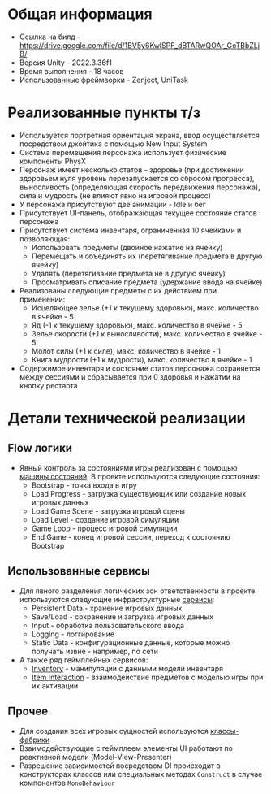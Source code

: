 # Общая информация

- Ссылка на билд - https://drive.google.com/file/d/1BV5y6KwlSPF_dBTARwQOAr_GoTBbZLjB/
- Версия Unity - 2022.3.36f1
- Время выполнения - 18 часов
- Использованные фреймворки - Zenject, UniTask

# Реализованные пункты т/з

- Используется портретная ориентация экрана, ввод осуществляется посредством джойтика с помощью New Input System 
- Система перемещения персонажа использует физические компоненты PhysX
- Персонаж имеет несколько статов - здоровье (при достижении здоровьем нуля уровень перезапускается со сбросом прогресса), выносливость (определяющая скорость передвижения персонажа), сила и мудрость (не влияют явно на игровой процесс)
- У персонажа присутствуют две анимации - Idle и бег
- Присутствует UI-панель, отображающая текущее состояние статов персонажа
- Присутствует система инвентаря, ограниченная 10 ячейками и позволяющая:
  - Использовать предметы (двойное нажатие на ячейку)
  - Перемещать и объединять их (перетягивание предмета в другую ячейку)
  - Удалять (перетягивание предмета не в другую ячейку)
  - Просматривать описание предмета (удержание ввода на ячейке)
- Реализованы следующие предметы с их действием при применении:
  - Исцеляющее зелье (+1 к текущему здоровью), макс. количество в ячейке - 5
  - Яд (-1 к текущему здоровью), макс. количество в ячейке - 5
  - Зелье скорости (+1 к выносливости), макс. количество в ячейке - 5
  - Молот силы (+1 к силе), макс. количество в ячейке - 1
  - Книга мудрости (+1 к мудрости), макс. количество в ячейке - 1
- Содержимое инвентаря и состояние статов персонажа сохраняется между сессиями и сбрасывается при 0 здоровья и нажатии на кнопку рестарта

# Детали технической реализации

## Flow логики
- Явный контроль за состояниями игры реализован с помощью [машины состояний](Assets/Content/Infrastructure/States). В проекте используются следующие состояния:
    - Bootstrap - точка входа в игру
    - Load Progress - загрузка существующих или создание новых игровых данных
    - Load Game Scene - загрузка игровой сцены
    - Load Level - создание игровой симуляции
    - Game Loop - процесс игровой симуляции
    - End Game - конец игровой сессии, переход к состоянию Bootstrap

## Использованные сервисы
- Для явного разделения логических зон ответственности в проекте используются следующие инфраструктурные [сервисы](Assets/Content/Infrastructure/Services):
    - Persistent Data - хранение игровых данных
    - Save/Load - сохранение и загрузка игровых данных
    - Input - обработка пользовательского ввода
    - Logging - логгирование
    - Static Data - конфигурационные данные, которые можно получать извне - например, по сети
- А также ряд геймплейных сервисов:
  - [Inventory](Assets/Content/Gameplay/Code/Inventory/InventoryService.cs) - манипуляции с данными модели инвентаря
  - [Item Interaction](Assets/Content/Gameplay/Code/Inventory/ItemInteractionService.cs.meta) - взаимодействие предметов с моделью игры при их активации

## Прочее
- Для создания всех игровых сущностей используются [классы-фабрики](Assets/Content/Infrastructure/Factories)
- Взаимодействующие с геймплеем элементы UI работают по реактивной модели (Model-View-Presenter)
- Разрешение зависимостей посредством DI происходит в конструкторах классов или специальных методах `Construct` в случае компонентов `MonoBehaviour`
